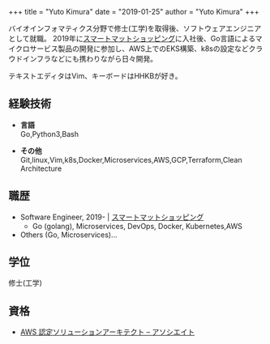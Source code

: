 +++
title = "Yuto Kimura"
date = "2019-01-25"
author = "Yuto Kimura"
+++

バイオインフォマティクス分野で修士(工学)を取得後、ソフトウェアエンジニアとして就職。
2019年に[スマートマットショッピング](https://smartshopping.co.jp/AboutUs)に入社後、Go言語によるマイクロサービス製品の開発に参加し、AWS上でのEKS構築、k8sの設定などクラウドインフラなどにも携わりながら日々開発。

テキストエディタはVim、キーボードはHHKBが好き。


## 経験技術

* **言語**<br>
Go,Python3,Bash

* **その他**<br>
Git,linux,Vim,k8s,Docker,Microservices,AWS,GCP,Terraform,Clean Architecture


## 職歴

* Software Engineer, 2019- &#124; [スマートマットショッピング](https://smartshopping.co.jp/AboutUs)
  * Go (golang), Microservices, DevOps, Docker, Kubernetes,AWS
* Others (Go, Microservices)...

## 学位

修士(工学)

## 資格

* [AWS 認定ソリューションアーキテクト – アソシエイト](https://www.youracclaim.com/badges/dc880fed-a3f1-40c3-abd2-b5f7a438f4a7/public_url)

